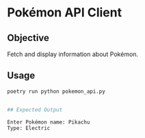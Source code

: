 # Pokémon API Client

## Objective
Fetch and display information about Pokémon.

## Usage
```bash
poetry run python pokemon_api.py


## Expected Output

Enter Pokémon name: Pikachu
Type: Electric




